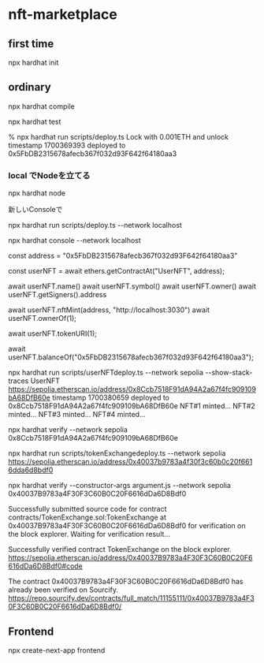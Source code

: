 # nft-marketplace

## first time
npx hardhat init

## ordinary

npx hardhat compile


npx hardhat test

 % npx hardhat run scripts/deploy.ts
Lock with 0.001ETH and unlock timestamp 1700369393 deployed to 0x5FbDB2315678afecb367f032d93F642f64180aa3

### local でNodeを立てる

npx hardhat node

新しいConsoleで

npx hardhat run scripts/deploy.ts --network localhost

npx hardhat console --network localhost


const address = "0x5FbDB2315678afecb367f032d93F642f64180aa3"

const userNFT = await ethers.getContractAt("UserNFT", address);

await userNFT.name()
await userNFT.symbol()
await userNFT.owner()
await userNFT.getSigners().address


await userNFT.nftMint(address, "http://localhost:3030")
await userNFT.ownerOf(1);

await userNFT.tokenURI(1);

await userNFT.balanceOf("0x5FbDB2315678afecb367f032d93F642f64180aa3");

npx hardhat run scripts/userNFTdeploy.ts --network sepolia --show-stack-traces
UserNFT https://sepolia.etherscan.io/address/0x8Ccb7518F91dA94A2a67f4fc909109bA68DfB60e timestamp 1700380659 deployed to 0x8Ccb7518F91dA94A2a67f4fc909109bA68DfB60e
NFT#1 minted...
NFT#2 minted...
NFT#3 minted...
NFT#4 minted...



npx hardhat verify --network sepolia 0x8Ccb7518F91dA94A2a67f4fc909109bA68DfB60e




npx hardhat run scripts/tokenExchangedeploy.ts --network sepolia
https://sepolia.etherscan.io/address/0x40037b9783a4f30f3c60b0c20f6616dda6d8bdf0

npx hardhat verify --constructor-args argument.js --network sepolia 0x40037B9783a4F30F3C60B0C20F6616dDa6D8Bdf0

Successfully submitted source code for contract
contracts/TokenExchange.sol:TokenExchange at 0x40037B9783a4F30F3C60B0C20F6616dDa6D8Bdf0
for verification on the block explorer. Waiting for verification result...

Successfully verified contract TokenExchange on the block explorer.
https://sepolia.etherscan.io/address/0x40037B9783a4F30F3C60B0C20F6616dDa6D8Bdf0#code

The contract 0x40037B9783a4F30F3C60B0C20F6616dDa6D8Bdf0 has already been verified on Sourcify.
https://repo.sourcify.dev/contracts/full_match/11155111/0x40037B9783a4F30F3C60B0C20F6616dDa6D8Bdf0/


## Frontend

npx create-next-app frontend 
